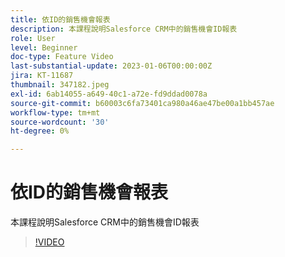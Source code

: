 ```yaml
---
title: 依ID的銷售機會報表
description: 本課程說明Salesforce CRM中的銷售機會ID報表
role: User
level: Beginner
doc-type: Feature Video
last-substantial-update: 2023-01-06T00:00:00Z
jira: KT-11687
thumbnail: 347182.jpeg
exl-id: 6ab14055-a649-40c1-a72e-fd9ddad0078a
source-git-commit: b60003c6fa73401ca980a46ae47be00a1bb457ae
workflow-type: tm+mt
source-wordcount: '30'
ht-degree: 0%

---
```


# 依ID的銷售機會報表

本課程說明Salesforce CRM中的銷售機會ID報表

>[!VIDEO](https://video.tv.adobe.com/v/347182/?quality=12&learn=on)
